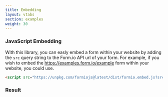 ```yaml
---
title: Embedding
layout: vtabs
section: examples
weight: 30
---
```

### JavaScript Embedding

With this library, you can easly embed a form within your website by adding the ```src``` query string to the Form.io API url of your form. For example, if you wish to embed the https://examples.form.io/example form within your website, you could use.

```html
<script src="https://unpkg.com/formiojs@latest/dist/formio.embed.js?src=https://examples.form.io/example"></script>
```

<h3>Result</h3>
<div class="well">
<script src="dist/formio.embed.js?src=https://examples.form.io/example"></script>
</div>
